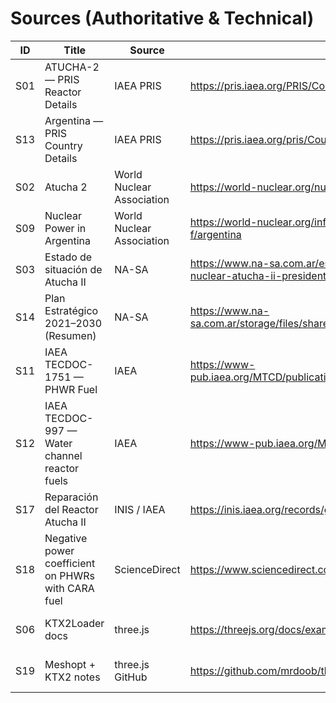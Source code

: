 # Sources (Authoritative & Technical)

| ID  | Title | Source | Link | Notes |
|-----|-------|--------|------|-------|
| S01 | ATUCHA-2 — PRIS Reactor Details | IAEA PRIS | https://pris.iaea.org/PRIS/CountryStatistics/ReactorDetails.aspx?current=5 | Official reactor specs (updated Aug 29, 2025). |
| S13 | Argentina — PRIS Country Details | IAEA PRIS | https://pris.iaea.org/pris/CountryStatistics/CountryDetails.aspx?current=AR | Country overview with power ratings and dates. |
| S02 | Atucha 2 | World Nuclear Association | https://world-nuclear.org/nuclear-reactor-database/details/atucha-2 | Type, thermal/net/gross ratings, timeline. |
| S09 | Nuclear Power in Argentina | World Nuclear Association | https://world-nuclear.org/information-library/country-profiles/countries-a-f/argentina | Context on Atucha units and history. |
| S03 | Estado de situación de Atucha II | NA-SA | https://www.na-sa.com.ar/es/prensa/estado-de-situacion-de-la-central-nuclear-atucha-ii-presidente-nestor-c-kirchner | Plant description and gross MWe figure. |
| S14 | Plan Estratégico 2021–2030 (Resumen) | NA-SA | https://www.na-sa.com.ar/storage/files/shares/resumen%20plan%20estrategico%20x.pdf | Mentions similarity to German/Trillo/Angra lines. |
| S11 | IAEA TECDOC-1751 — PHWR Fuel | IAEA | https://www-pub.iaea.org/MTCD/publications/PDF/TE_1751_CD/PDF/Tecdoc-1751.pdf | Siemens vertical channel-in-vessel design (Atucha I/II). |
| S12 | IAEA TECDOC-997 — Water channel reactor fuels | IAEA | https://www-pub.iaea.org/MTCD/Publications/PDF/te_997_prn.pdf | Channel/vessel geometry background incl. Atucha. |
| S17 | Reparación del Reactor Atucha II | INIS / IAEA | https://inis.iaea.org/records/gxxc8-35x02/files/55101592.pdf | Technical maintenance/repair insights. |
| S18 | Negative power coefficient on PHWRs with CARA fuel | ScienceDirect | https://www.sciencedirect.com/science/article/abs/pii/S0029549314000326 | Core physics characteristic (Atucha II case). |
| S06 | KTX2Loader docs | three.js | https://threejs.org/docs/examples/en/loaders/KTX2Loader.html | BasisU/KTX2 usage for GPU-friendly textures. |
| S19 | Meshopt + KTX2 notes | three.js GitHub | https://github.com/mrdoob/three.js/issues/26413 | Decoder path/version gotchas. |
